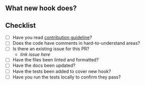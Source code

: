 ## What new hook does?

## Checklist

- [ ] Have you read [contribution guideline](../../CONTRIBUTING.md)?
- [ ] Does the code have comments in hard-to-understand areas?
- [ ] Is there an existing issue for this PR?
  - _link issue here_
- [ ] Have the files been linted and formatted?
- [ ] Have the docs been updated?
- [ ] Have the tests been added to cover new hook?
- [ ] Have you run the tests locally to confirm they pass?
